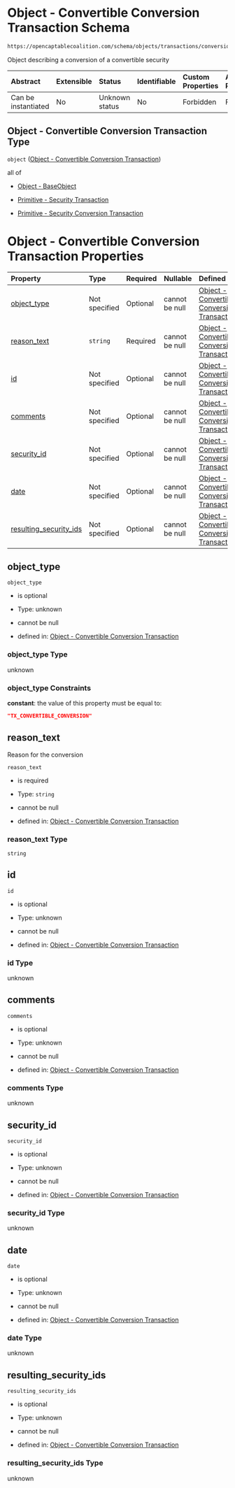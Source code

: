 # Object - Convertible Conversion Transaction Schema

```txt
https://opencaptablecoalition.com/schema/objects/transactions/conversion/ConvertibleConversion.schema.json
```

Object describing a conversion of a convertible security

| Abstract            | Extensible | Status         | Identifiable | Custom Properties | Additional Properties | Access Restrictions | Defined In                                                                                                                                 |
| :------------------ | :--------- | :------------- | :----------- | :---------------- | :-------------------- | :------------------ | :----------------------------------------------------------------------------------------------------------------------------------------- |
| Can be instantiated | No         | Unknown status | No           | Forbidden         | Forbidden             | none                | [ConvertibleConversion.schema.json](../../schema/objects/transactions/conversion/ConvertibleConversion.schema.json "open original schema") |

## Object - Convertible Conversion Transaction Type

`object` ([Object - Convertible Conversion Transaction](convertibleconversion.md))

all of

*   [Object - BaseObject](issuer-allof-object---baseobject.md "check type definition")

*   [Primitive - Security Transaction](convertibletransfer-allof-primitive---security-transaction.md "check type definition")

*   [Primitive - Security Conversion Transaction](convertibleconversion-allof-primitive---security-conversion-transaction.md "check type definition")

# Object - Convertible Conversion Transaction Properties

| Property                                          | Type          | Required | Nullable       | Defined by                                                                                                                                                                                                                                                |
| :------------------------------------------------ | :------------ | :------- | :------------- | :-------------------------------------------------------------------------------------------------------------------------------------------------------------------------------------------------------------------------------------------------------- |
| [object_type](#object_type)                       | Not specified | Optional | cannot be null | [Object - Convertible Conversion Transaction](convertibleconversion-properties-object_type.md "https://opencaptablecoalition.com/schema/objects/transactions/conversion/ConvertibleConversion.schema.json#/properties/object_type")                       |
| [reason_text](#reason_text)                       | `string`      | Required | cannot be null | [Object - Convertible Conversion Transaction](convertibleconversion-properties-reason_text.md "https://opencaptablecoalition.com/schema/objects/transactions/conversion/ConvertibleConversion.schema.json#/properties/reason_text")                       |
| [id](#id)                                         | Not specified | Optional | cannot be null | [Object - Convertible Conversion Transaction](convertibleconversion-properties-id.md "https://opencaptablecoalition.com/schema/objects/transactions/conversion/ConvertibleConversion.schema.json#/properties/id")                                         |
| [comments](#comments)                             | Not specified | Optional | cannot be null | [Object - Convertible Conversion Transaction](convertibleconversion-properties-comments.md "https://opencaptablecoalition.com/schema/objects/transactions/conversion/ConvertibleConversion.schema.json#/properties/comments")                             |
| [security_id](#security_id)                       | Not specified | Optional | cannot be null | [Object - Convertible Conversion Transaction](convertibleconversion-properties-security_id.md "https://opencaptablecoalition.com/schema/objects/transactions/conversion/ConvertibleConversion.schema.json#/properties/security_id")                       |
| [date](#date)                                     | Not specified | Optional | cannot be null | [Object - Convertible Conversion Transaction](convertibleconversion-properties-date.md "https://opencaptablecoalition.com/schema/objects/transactions/conversion/ConvertibleConversion.schema.json#/properties/date")                                     |
| [resulting_security_ids](#resulting_security_ids) | Not specified | Optional | cannot be null | [Object - Convertible Conversion Transaction](convertibleconversion-properties-resulting_security_ids.md "https://opencaptablecoalition.com/schema/objects/transactions/conversion/ConvertibleConversion.schema.json#/properties/resulting_security_ids") |

## object_type



`object_type`

*   is optional

*   Type: unknown

*   cannot be null

*   defined in: [Object - Convertible Conversion Transaction](convertibleconversion-properties-object_type.md "https://opencaptablecoalition.com/schema/objects/transactions/conversion/ConvertibleConversion.schema.json#/properties/object_type")

### object_type Type

unknown

### object_type Constraints

**constant**: the value of this property must be equal to:

```json
"TX_CONVERTIBLE_CONVERSION"
```

## reason_text

Reason for the conversion

`reason_text`

*   is required

*   Type: `string`

*   cannot be null

*   defined in: [Object - Convertible Conversion Transaction](convertibleconversion-properties-reason_text.md "https://opencaptablecoalition.com/schema/objects/transactions/conversion/ConvertibleConversion.schema.json#/properties/reason_text")

### reason_text Type

`string`

## id



`id`

*   is optional

*   Type: unknown

*   cannot be null

*   defined in: [Object - Convertible Conversion Transaction](convertibleconversion-properties-id.md "https://opencaptablecoalition.com/schema/objects/transactions/conversion/ConvertibleConversion.schema.json#/properties/id")

### id Type

unknown

## comments



`comments`

*   is optional

*   Type: unknown

*   cannot be null

*   defined in: [Object - Convertible Conversion Transaction](convertibleconversion-properties-comments.md "https://opencaptablecoalition.com/schema/objects/transactions/conversion/ConvertibleConversion.schema.json#/properties/comments")

### comments Type

unknown

## security_id



`security_id`

*   is optional

*   Type: unknown

*   cannot be null

*   defined in: [Object - Convertible Conversion Transaction](convertibleconversion-properties-security_id.md "https://opencaptablecoalition.com/schema/objects/transactions/conversion/ConvertibleConversion.schema.json#/properties/security_id")

### security_id Type

unknown

## date



`date`

*   is optional

*   Type: unknown

*   cannot be null

*   defined in: [Object - Convertible Conversion Transaction](convertibleconversion-properties-date.md "https://opencaptablecoalition.com/schema/objects/transactions/conversion/ConvertibleConversion.schema.json#/properties/date")

### date Type

unknown

## resulting_security_ids



`resulting_security_ids`

*   is optional

*   Type: unknown

*   cannot be null

*   defined in: [Object - Convertible Conversion Transaction](convertibleconversion-properties-resulting_security_ids.md "https://opencaptablecoalition.com/schema/objects/transactions/conversion/ConvertibleConversion.schema.json#/properties/resulting_security_ids")

### resulting_security_ids Type

unknown
